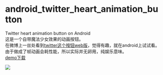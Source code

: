 # android_twitter_heart_animation_button
Twitter heart animation button on Android<br/>
这是一个自带魔法少女效果的动画按钮。<br/>
在微博上一丝处看到[twitter这个按钮web版](http://codepen.io/yisi/pen/LpXVJb)，觉得有趣，就在android上试试看。<br/>
由于做成了帧动画会耗性能，所以实际并无卵用，纯娱乐意味。<br/>
[demo下载](https://github.com/lightsmeki/android_twitter_heart_animation_button/raw/master/twitter_heart_button.apk)

![](https://github.com/lightsmeki/android_twitter_heart_animation_button/blob/master/demoanim.gif)
